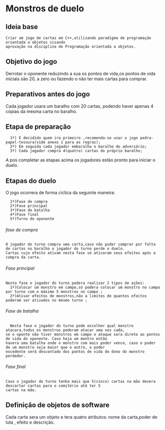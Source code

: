 # Monstros de duelo
## Ideia base
    Criar um jogo de cartas em C++,utilizando paradigma de programação orientada a objetos visando 
    aprovação na disciplina de Programação orientada a objetos.
## Objetivo do jogo
  Derrotar o oponente reduzindo a sua  os pontos de vida,os pontos de vida iniciais são 20, a zero ou fazendo o não ter mais cartas para comprar.
## Preparativos antes do jogo  
  Cada jogador usara um baralho com 20 cartas, podendo haver apenas 4 cópias da mesma carta no baralho.
## Etapa de preparação
```
  1º) É decidido quem ira primeiro ,recomenda-se usar o jogo pedra-papel-tesoura(vide anexo 1 para as regras);
  2º) Em seguida cada jogador embaralha o baralho do adversário;
  3º) Cada jogador compra 4(quatro) cartas do próprio baralho;
  ```
A pos completar as etapas acima os jogadores estão pronto para iniciar o duelo.
## Etapas do duelo
O jogo ocorrera de forma ciclica da seguinte maneira:
```
  1º)Fase de compra
  2º)Fase principal
  3º)Fase de batalha
  4º)Fase final
  5º)Turno do oponente
```
######  fase de compra
    O jogador do turno compra uma carta,caso não puder comprar por falta de cartas no baralho o jogador do turno perde o duelo.
    Cartas cujo efeito ativam nesta fase só ativaram seus efeitos após a compra da carta.
######  Fase principal
    Nesta fase o jogador do turno podera realizar 2 tipos de ações:
      1º)Colocar um monstro em campo,só podera colocar um monstro no campo por turno com o máximo 5 monstros no campo ;
      2º)Ativar efeitos de monstros,não a limites de quantos efeitos poderam ser ativados no mesmo turno ;
######  Fase de batalha
      Nesta fase o jogador do turno pode escolher qual monstro atacara,todos os monstros poderam atacar uma vez cada,
    se o oponte não tiver monstros em campo o ataque sera direto ao pontos de vida do oponente. Caso haja um montro então 
    havera uma batalha onde o monstro com mais poder vence, caso o poder de um monstro seja maior que o outro, o poder 
    excedente será descontado dos pontos de vida do dono do monstro perdedor.
######  Fase final 
    Caso o jogador do turno tenha mais que 5(cinco) cartas na mão devera descartar cartas para o cemitério até ter 5 
    cartas na mão.   
## Definição de objetos de software
   Cada carta sera um objeto e tera quatro atributos: nome da carta,poder de luta , efeito e descrição.
